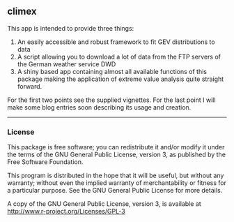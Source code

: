 ## climex
This app is intended to provide three things:
1. An easily accessible and robust framework to fit GEV distributions to data
2. A script allowing you to download a lot of data from the FTP servers of the German weather service DWD
3. A shiny based app containing almost all available functions of this package making the application of extreme value analysis quite straight forward.

For the first two points see the supplied vignettes. For the last point I will make some blog entries soon describing its usage and creation.

---

### License

This package is free software; you can redistribute it and/or modify it
under the terms of the GNU General Public License, version 3, as
published by the Free Software Foundation.

This program is distributed in the hope that it will be useful, but
without any warranty; without even the implied warranty of
merchantability or fitness for a particular purpose.  See the GNU
General Public License for more details.

A copy of the GNU General Public License, version 3, is available at
<http://www.r-project.org/Licenses/GPL-3>
